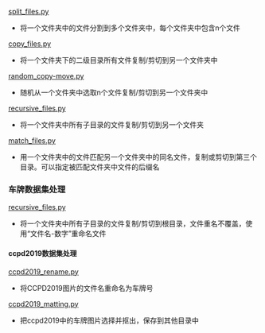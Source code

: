 [split_files.py](./split_files.py)
- 将一个文件夹中的文件分割到多个文件夹中，每个文件夹中包含n个文件

[copy_files.py](./copy_files.py)

- 将一个文件夹下的二级目录所有文件复制/剪切到另一个文件夹中

[random_copy-move.py](./random_copy-move.py)

- 随机从一个文件夹中选取n个文件复制/剪切到另一个文件夹中

[recursive_files.py](./recursive_files.py)

- 将一个文件夹中所有子目录的文件复制/剪切到另一个文件夹

[match_files.py](.match_files.py)

- 用一个文件夹中的文件匹配另一个文件夹中的同名文件，复制或剪切到第三个目录。可以指定被匹配文件夹中文件的后缀名

### 车牌数据集处理

[recursive_files.py](./车牌数据集处理recursive_files.py)

- 将一个文件夹中所有子目录的文件复制/剪切到根目录，文件重名不覆盖，使用“文件名-数字”重命名文件

#### ccpd2019数据集处理

[ccpd2019_rename.py](./车牌数据集处理/ccpd2019数据集处理/ccpd2019_rename.py)

- 将CCPD2019图片的文件名重命名为车牌号

[ccpd2019_matting.py](./车牌数据集处理/ccpd2019数据集处理/ccpd2019_matting.py)

- 把ccpd2019中的车牌图片选择并抠出，保存到其他目录中